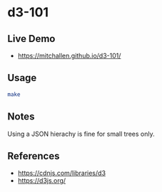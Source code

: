 d3-101
==

## Live Demo

* https://mitchallen.github.io/d3-101/

## Usage

```sh
make
```

## Notes

Using a JSON hierachy is fine for small trees only.

## References

* https://cdnjs.com/libraries/d3
* https://d3js.org/
